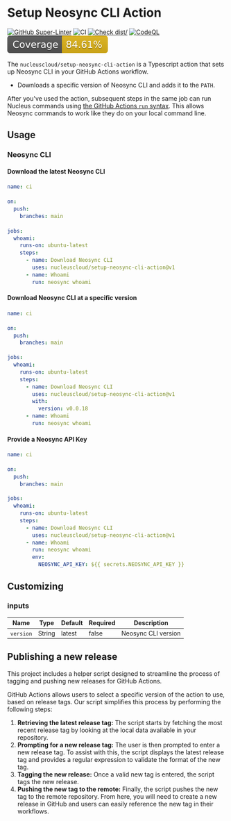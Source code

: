 # Setup Neosync CLI Action

[![GitHub Super-Linter](https://github.com/nucleuscloud/setup-neosync-cli-action/actions/workflows/linter.yml/badge.svg)](https://github.com/super-linter/super-linter)
![CI](https://github.com/nucleuscloud/setup-neosync-cli-action/actions/workflows/ci.yml/badge.svg)
[![Check dist/](https://github.com/nucleuscloud/setup-neosync-cli-action/actions/workflows/check-dist.yml/badge.svg)](https://github.com/nucleuscloud/setup-neosync-cli-action/actions/workflows/check-dist.yml)
[![CodeQL](https://github.com/nucleuscloud/setup-neosync-cli-action/actions/workflows/codeql-analysis.yml/badge.svg)](https://github.com/nucleuscloud/setup-neosync-cli-action/actions/workflows/codeql-analysis.yml)
[![Coverage](./badges/coverage.svg)](./badges/coverage.svg)

The `nucleuscloud/setup-neosync-cli-action` is a Typescript action that sets up Neosync CLI in your GitHub Actions workflow.

- Downloads a specific version of Neosync CLI and adds it to the `PATH`.

After you've used the action, subsequent steps in the same job can run Nucleus commands using [the GitHub Actions `run` syntax](https://docs.github.com/en/actions/using-workflows/workflow-syntax-for-github-actions#jobsjob_idstepsrun). This allows Neosync commands to work like they do on your local command line.

## Usage

### Neosync CLI

#### Download the latest Neosync CLI
```yaml
name: ci

on:
  push:
    branches: main

jobs:
  whoami:
    runs-on: ubuntu-latest
    steps:
      - name: Download Neosync CLI
        uses: nucleuscloud/setup-neosync-cli-action@v1
      - name: Whoami
        run: neosync whoami
```

#### Download Neosync CLI at a specific version

```yaml
name: ci

on:
  push:
    branches: main

jobs:
  whoami:
    runs-on: ubuntu-latest
    steps:
      - name: Download Neosync CLI
        uses: nucleuscloud/setup-neosync-cli-action@v1
        with:
          version: v0.0.18
      - name: Whoami
        run: neosync whoami
```

#### Provide a Neosync API Key
```yaml
name: ci

on:
  push:
    branches: main

jobs:
  whoami:
    runs-on: ubuntu-latest
    steps:
      - name: Download Neosync CLI
        uses: nucleuscloud/setup-neosync-cli-action@v1
      - name: Whoami
        run: neosync whoami
        env:
          NEOSYNC_API_KEY: ${{ secrets.NEOSYNC_API_KEY }}
```

## Customizing

### inputs

| Name      | Type   | Default | Required | Description         |
| --------- | ------ | ------- | -------- | ------------------- |
| `version` | String | latest  | false    | Neosync CLI version |


## Publishing a new release

This project includes a helper script designed to streamline the process of
tagging and pushing new releases for GitHub Actions.

GitHub Actions allows users to select a specific version of the action to use,
based on release tags. Our script simplifies this process by performing the
following steps:

1. **Retrieving the latest release tag:** The script starts by fetching the most
   recent release tag by looking at the local data available in your repository.
1. **Prompting for a new release tag:** The user is then prompted to enter a new
   release tag. To assist with this, the script displays the latest release tag
   and provides a regular expression to validate the format of the new tag.
1. **Tagging the new release:** Once a valid new tag is entered, the script tags
   the new release.
1. **Pushing the new tag to the remote:** Finally, the script pushes the new tag
   to the remote repository. From here, you will need to create a new release in
   GitHub and users can easily reference the new tag in their workflows.
